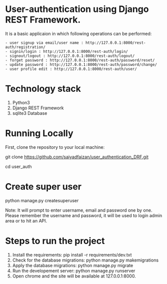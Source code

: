 # User-authentication using Django REST Framework. 
It is a basic applicaion in which following operations can be performed:

    - user signup via email/user name : http://127.0.0.1:8000/rest-auth/registration/
    - signin/login : http://127.0.0.1:8000/rest-auth/login/
    - signout/logout : http://127.0.0.1:8000/rest-auth/logout/
    - forget password : http://127.0.0.1:8000/rest-auth/password/reset/ 
    - update password : http://127.0.0.1:8000/rest-auth/password/change/
    - user profile edit : http://127.0.0.1:8000/rest-auth/user/

# Technology stack
1. Python3
2. Django REST Framework
3. sqlite3 Database
    
# Running Locally
First, clone the repository to your local machine:

git clone https://github.com/saiyadfaizan/user_authentication_DRF.git

cd user_auth

# Create super user 
python manage.py createsuperuser 

Note: It will prompt to enter username, email and password one by one. Please remember the username and password,
it will be used to login admin area or to hit an API.

# Steps to run the project
1. Install the requirements: pip install -r requirements/dev.txt
2. Check for the database migrations: python manage.py makemigrations
3. Apply the database migrations: python manage.py migrate
4. Run the developement server: python manage.py runserver
5. Open chrome and the site will be available at 127.0.0.1:8000.

